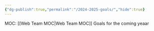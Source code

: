 ```yaml
---
{"dg-publish":true,"permalink":"/2024-2025-goals/","hide":true}
---
```


MOC: [[Web Team MOC\|Web Team MOC]]
 Goals for the coming yeaar

